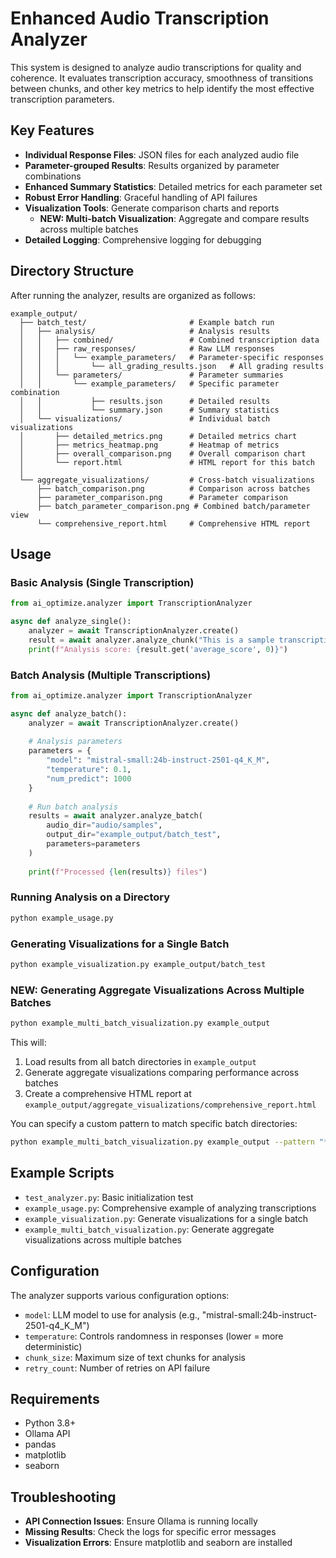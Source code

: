 # Enhanced Audio Transcription Analyzer

This system is designed to analyze audio transcriptions for quality and coherence. It evaluates transcription accuracy, smoothness of transitions between chunks, and other key metrics to help identify the most effective transcription parameters.

## Key Features

- **Individual Response Files**: JSON files for each analyzed audio file
- **Parameter-grouped Results**: Results organized by parameter combinations
- **Enhanced Summary Statistics**: Detailed metrics for each parameter set
- **Robust Error Handling**: Graceful handling of API failures
- **Visualization Tools**: Generate comparison charts and reports
  - **NEW: Multi-batch Visualization**: Aggregate and compare results across multiple batches
- **Detailed Logging**: Comprehensive logging for debugging

## Directory Structure

After running the analyzer, results are organized as follows:

```
example_output/
  ├── batch_test/                       # Example batch run
  │   ├── analysis/                     # Analysis results
  │   │   ├── combined/                 # Combined transcription data
  │   │   ├── raw_responses/            # Raw LLM responses
  │   │   │   └── example_parameters/   # Parameter-specific responses
  │   │   │       └── all_grading_results.json   # All grading results
  │   │   └── parameters/               # Parameter summaries
  │   │       └── example_parameters/   # Specific parameter combination
  │   │           ├── results.json      # Detailed results
  │   │           └── summary.json      # Summary statistics
  │   └── visualizations/               # Individual batch visualizations
  │       ├── detailed_metrics.png      # Detailed metrics chart
  │       ├── metrics_heatmap.png       # Heatmap of metrics
  │       ├── overall_comparison.png    # Overall comparison chart
  │       └── report.html               # HTML report for this batch
  │
  └── aggregate_visualizations/         # Cross-batch visualizations
      ├── batch_comparison.png          # Comparison across batches
      ├── parameter_comparison.png      # Parameter comparison
      ├── batch_parameter_comparison.png # Combined batch/parameter view
      └── comprehensive_report.html     # Comprehensive HTML report
```

## Usage

### Basic Analysis (Single Transcription)

```python
from ai_optimize.analyzer import TranscriptionAnalyzer

async def analyze_single():
    analyzer = await TranscriptionAnalyzer.create()
    result = await analyzer.analyze_chunk("This is a sample transcription text.", "example.wav")
    print(f"Analysis score: {result.get('average_score', 0)}")
```

### Batch Analysis (Multiple Transcriptions)

```python
from ai_optimize.analyzer import TranscriptionAnalyzer

async def analyze_batch():
    analyzer = await TranscriptionAnalyzer.create()
    
    # Analysis parameters
    parameters = {
        "model": "mistral-small:24b-instruct-2501-q4_K_M",
        "temperature": 0.1,
        "num_predict": 1000
    }
    
    # Run batch analysis
    results = await analyzer.analyze_batch(
        audio_dir="audio/samples", 
        output_dir="example_output/batch_test",
        parameters=parameters
    )
    
    print(f"Processed {len(results)} files")
```

### Running Analysis on a Directory

```bash
python example_usage.py
```

### Generating Visualizations for a Single Batch

```bash
python example_visualization.py example_output/batch_test
```

### NEW: Generating Aggregate Visualizations Across Multiple Batches

```bash
python example_multi_batch_visualization.py example_output
```

This will:
1. Load results from all batch directories in `example_output`
2. Generate aggregate visualizations comparing performance across batches
3. Create a comprehensive HTML report at `example_output/aggregate_visualizations/comprehensive_report.html`

You can specify a custom pattern to match specific batch directories:
```bash
python example_multi_batch_visualization.py example_output --pattern "*small*"
```

## Example Scripts

- `test_analyzer.py`: Basic initialization test
- `example_usage.py`: Comprehensive example of analyzing transcriptions
- `example_visualization.py`: Generate visualizations for a single batch
- `example_multi_batch_visualization.py`: Generate aggregate visualizations across multiple batches

## Configuration

The analyzer supports various configuration options:

- `model`: LLM model to use for analysis (e.g., "mistral-small:24b-instruct-2501-q4_K_M")
- `temperature`: Controls randomness in responses (lower = more deterministic)
- `chunk_size`: Maximum size of text chunks for analysis
- `retry_count`: Number of retries on API failure

## Requirements

- Python 3.8+
- Ollama API
- pandas
- matplotlib
- seaborn

## Troubleshooting

- **API Connection Issues**: Ensure Ollama is running locally
- **Missing Results**: Check the logs for specific error messages
- **Visualization Errors**: Ensure matplotlib and seaborn are installed 